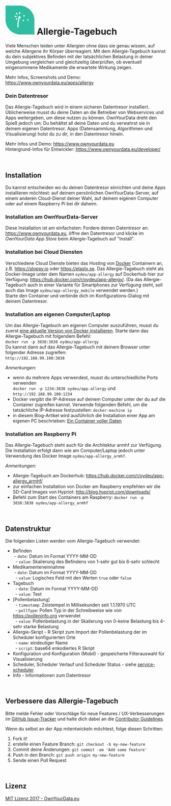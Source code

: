 # <img src="https://github.com/OwnYourData/app-allergy/raw/master/www/app_logo.png" width="92"> Allergie-Tagebuch

Viele Menschen leiden unter Allergien ohne dass sie genau wissen, auf welche Allergene ihr Körper überreagiert. Mit dem Allergie-Tagebuch kannst du dein subjektives Befinden mit der tatsächlichen Belastung in deiner Umgebung vergleichen und gleichzeitig überprüfen, ob eventuell eingenommene Medikamente die erwartete Wirkung zeigen.

Mehr Infos, Screenshots und Demo: https://www.ownyourdata.eu/apps/allergy

### Dein Datentresor
Das Allergie-Tagebuch wird in einem sicheren Datentresor installiert. Üblicherweise musst du deine Daten an die Betreiber von Webservices und Apps weitergeben, um diese nutzen zu können. OwnYourData dreht den Spieß jedoch um: Du behältst all deine Daten und du verwahrst sie in deinem eigenen Datentresor. Apps (Datensammlung, Algorithmen und Visualisierung) holst du zu dir, in den Datentresor hinein.

Mehr Infos und Demo: https://www.ownyourdata.eu  
Hintergrund-Infos für Entwickler: https://www.ownyourdata.eu/developer/

&nbsp;    

## Installation

Du kannst entscheiden wo du deinen Datentresor einrichten und deine Apps installieren möchtest: auf deinem persönlichen OwnYourData-Server, auf einem anderen Cloud-Dienst deiner Wahl, auf deinem eigenen Computer oder auf einem Raspberry Pi bei dir daheim.

### Installation am OwnYourData-Server

Diese Installation ist am einfachsten: Fordere deinen Datentresor an: https://www.ownyourdata.eu, öffne den Datentresor und klicke im *OwnYourData App Store* beim Allergie-Tagebuch auf "Install".

### Installation bei Cloud Diensten

Verschiedene Cloud Dienste bieten das Hosting von [Docker](https://www.docker.com) Containern an, z.B. https://sloppy.io oder https://elastx.se. Das Allergie-Tagebuch steht als Docker-Image unter dem Namen `oydeu/app-allergy` auf Dockerhub hier zur Verfügung: https://hub.docker.com/r/oydeu/app-allergy/. (Da das Allergie-Tagebuch auch in einer Variante für Smartphones zur Verfügung steht, soll auch das Image `oydeu/app-allergy_mobile` verwendet werden.)  
Starte den Container und verbinde dich im Konfigurations-Dialog mit deinem Datentresor.

### Installation am eigenen Computer/Laptop

Um das Allergie-Tagebuch am eigenen Computer auszuführen, musst du zuerst [eine aktuelle Version von Docker installieren](https://www.docker.com/community-edition#/download). Starte dann das Allergie-Tagebuch mit folgendem Befehl:  
`docker run -p 3838:3838 oydeu/app-allergy`  
Du kannst dann auf das Allergie-Tagebuch mit deinem Browser unter folgender Adresse zugreifen:  
`http://192.168.99.100:3838`  
  
*Anmerkungen:*  
* wenn du mehrere Apps verwendest, musst du unterschiedliche Ports verwenden  
  `docker run -p 1234:3838 oydeu/app-allergy` und `http://192.168.99.100:1234`
* Docker vergibt die IP-Adresse auf deinem Computer unter der du auf die Container zugreifen kannst. Verwende folgenden Befehl, um die tatsächliche IP-Adresse festzustellen: `docker-machine ip`  
* in diesem Blog-Artikel wird ausführlich die Installation einer App am eigenen PC beschrieben: [Ein Container voller Daten](https://www.ownyourdata.eu/2016/09/26/ein-container-voller-daten/)

### Installation am Raspberry Pi

Das Allergie-Tagebuch steht auch für die Architektur armhf zur Verfügung. Die Installation erfolgt dann wie am Computer/Laptop jedoch unter Verwendung des Docker Image `oydeu/app-allergy_armhf`.  
  
*Anmerkungen:*  
* Allergie-Tagebuch am Dockerhub: https://hub.docker.com/r/oydeu/app-allergy_armhf/  
* zur einfachen Installation von Docker am Raspberry empfehlen wir die SD-Card Images von Hypriot: http://blog.hypriot.com/downloads/
* Befehl zum Start des Containers am Raspberry: `docker run -p 3838:3838 oydeu/app-allergy_armhf`

&nbsp;    

## Datenstruktur

Die folgenden Listen werden vom Allergie-Tagebuch verwendet:

* Befinden    
    - `date`: Datum im Format YYYY-MM-DD    
    - `value`: Skalierung des Befindens von 1-sehr gut bis 6-sehr schlecht    
* Medikamenteneinnahme    
    - `date`: Datum im Format YYYY-MM-DD    
    - `value`: Logisches Feld mit den Werten `true` oder `false`    
* Tagebuch    
    - `date`: Datum im Format YYYY-MM-DD    
    - `value`: Text    
* [Pollenbelastung]    
    - `timestamp`: Zeistempel in Millisekunden seit 1.1.1970 UTC    
    - `pollType`: Pollen Typ in der Schreibweise wie von https://polleninfo.org verwendet    
    - `value`: Pollenbelastung in der Skalierung von 0-keine Belastung bis 4-sehr starke Belastung    
* Allergie-Skript - R Skript zum Import der Pollenbelastung der im Scheduler konfigurierten Orte    
    - `name`: eindeutiger Name    
    - `script`: base64 enkodiertes R Skript    
* Konfiguration und Konfiguration (Mobil) - gespeicherte Filterauswahl für Visualisierung  
* Scheduler, Scheduler Verlauf und Scheduler Status  - siehe [service-scheduler](https://github.com/OwnYourData/service-scheduler)  
* Info - Informationen zum Datentresor

&nbsp;    

## Verbessere das Allergie-Tagebuch

Bitte melde Fehler oder Vorschläge für neue Features / UX-Verbesserungen im [GitHub Issue-Tracker](https://github.com/OwnYourData/app-allergy/issues) und halte dich dabei an die [Contributor Guidelines](https://github.com/twbs/ratchet/blob/master/CONTRIBUTING.md).

Wenn du selbst an der App mitentwickeln möchtest, folge diesen Schritten:

1. Fork it!
2. erstelle einen Feature Branch: `git checkout -b my-new-feature`
3. Commit deine Änderungen: `git commit -am 'Add some feature'`
4. Push in den Branch: `git push origin my-new-feature`
5. Sende einen Pull Request

&nbsp;    

## Lizenz

[MIT Lizenz 2017 - OwnYourData.eu](https://raw.githubusercontent.com/OwnYourData/app-allergy/master/LICENSE)
